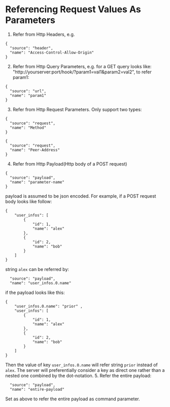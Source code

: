 # Referencing Request Values As Parameters
1. Refer from Http Headers, e.g. 
```
{
  "source": "header",
  "name": "Access-Control-Allow-Origin"
}
```
2. Refer from Http Query Parameters, e.g. for a GET query looks like: "http://yourserver:port/hook/?param1=val1&param2=val2", to refer param1:  
```
{
  "source": "url",
  "name": "param1"
}
```
3. Refer from Http Request Parameters. Only support two types:
```
{
  "source": "request",
  "name": "Method"
}
```
```
{
  "source": "request",
  "name": "Peer-Address"
}
```
4. Refer from Http Payload(Http body of a POST request)
```
{
  "source": "payload",
  "name": "parameter-name"
}
```
payload is assumed to be json encoded. For example, if a POST request body looks like follow:
```
{
    "user_infos": [
        {
            "id": 1,
            "name": "alex"
        },
        {
            "id": 2,
            "name": "bob"
        }
    ]
}
```
string `alex` can be referred by:
```
  "source": "payload",
  "name": "user_infos.0.name"
```
if the payload looks like this:
```
{
    "user_infos.0.name": "prior" ,  
    "user_infos": [
        {
            "id": 1,
            "name": "alex"
        },
        {
            "id": 2,
            "name": "bob"
        }
    ]
}
```
Then the value of key `user_infos.0.name` will refer string `prior` instead of `alex`. The server will preferentially consider a key as direct one rather than a nested one combined by the dot-notation.
5. Refer the entire payload:
```
  "source": "payload",
  "name": "entire-payload"
```
Set as above to refer the entire payload as command parameter. 